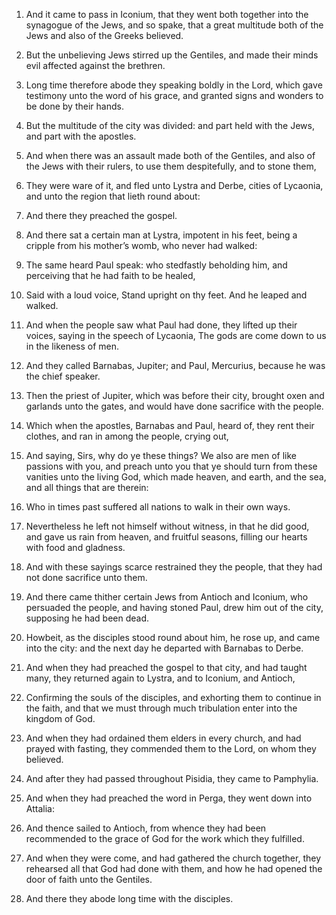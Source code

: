 1. And it came to pass in Iconium, that they went both together into
the synagogue of the Jews, and so spake, that a great multitude both
of the Jews and also of the Greeks believed.

2. But the unbelieving Jews stirred up the Gentiles, and made their
minds evil affected against the brethren.

3. Long time therefore abode they speaking boldly in the Lord, which
gave testimony unto the word of his grace, and granted signs and
wonders to be done by their hands.

4. But the multitude of the city was divided: and part held with the
Jews, and part with the apostles.

5. And when there was an assault made both of the Gentiles, and also
of the Jews with their rulers, to use them despitefully, and to stone
them,

6. They were ware of it, and fled unto Lystra and Derbe,
cities of Lycaonia, and unto the region that lieth round about:

7. And there they preached the gospel.

8. And there sat a certain man at Lystra, impotent in his feet,
being a cripple from his mother’s womb, who never had walked:

9. The
same heard Paul speak: who stedfastly beholding him, and perceiving
that he had faith to be healed,

10. Said with a loud voice, Stand
upright on thy feet. And he leaped and walked.

11. And when the people saw what Paul had done, they lifted up their
voices, saying in the speech of Lycaonia, The gods are come down to us
in the likeness of men.

12. And they called Barnabas, Jupiter; and Paul, Mercurius, because
he was the chief speaker.

13. Then the priest of Jupiter, which was before their city, brought
oxen and garlands unto the gates, and would have done sacrifice with
the people.

14. Which when the apostles, Barnabas and Paul, heard of, they rent
their clothes, and ran in among the people, crying out,

15. And
saying, Sirs, why do ye these things? We also are men of like passions
with you, and preach unto you that ye should turn from these vanities
unto the living God, which made heaven, and earth, and the sea, and
all things that are therein:

16. Who in times past suffered all
nations to walk in their own ways.

17. Nevertheless he left not himself without witness, in that he did
good, and gave us rain from heaven, and fruitful seasons, filling our
hearts with food and gladness.

18. And with these sayings scarce restrained they the people, that
they had not done sacrifice unto them.

19. And there came thither certain Jews from Antioch and Iconium,
who persuaded the people, and having stoned Paul, drew him out of the
city, supposing he had been dead.

20. Howbeit, as the disciples stood round about him, he rose up, and
came into the city: and the next day he departed with Barnabas to
Derbe.

21. And when they had preached the gospel to that city, and had
taught many, they returned again to Lystra, and to Iconium, and
Antioch,

22. Confirming the souls of the disciples, and exhorting
them to continue in the faith, and that we must through much
tribulation enter into the kingdom of God.

23. And when they had ordained them elders in every church, and had
prayed with fasting, they commended them to the Lord, on whom they
believed.

24. And after they had passed throughout Pisidia, they came to
Pamphylia.

25. And when they had preached the word in Perga, they went down
into Attalia:

26. And thence sailed to Antioch, from whence they had
been recommended to the grace of God for the work which they
fulfilled.

27. And when they were come, and had gathered the church together,
they rehearsed all that God had done with them, and how he had opened
the door of faith unto the Gentiles.

28. And there they abode long time with the disciples.